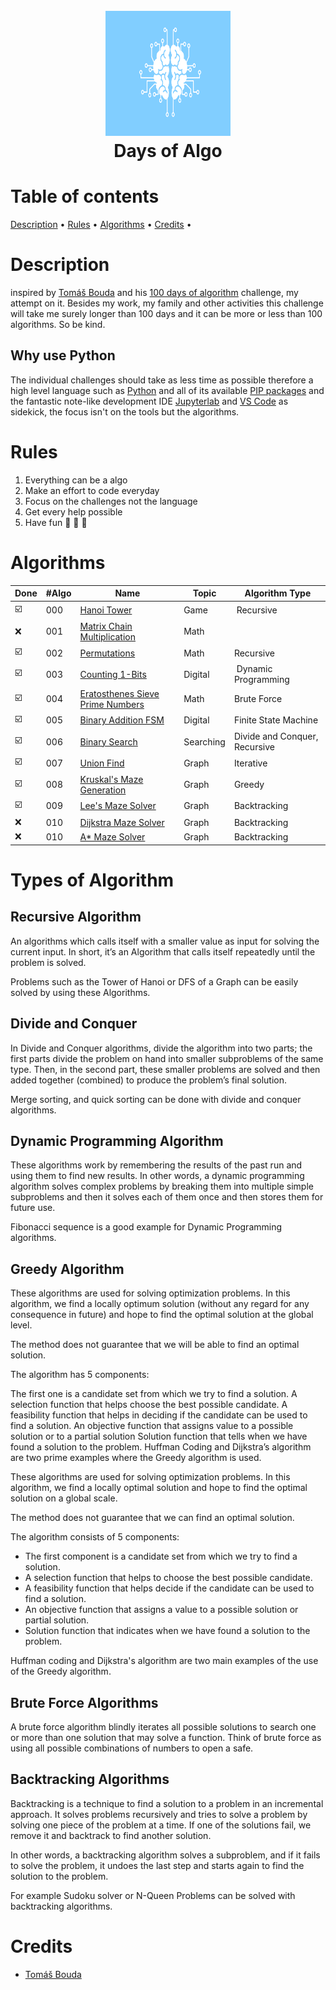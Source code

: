 <h1 align="center">
  <br>
  <img src="./img/days-of-algo.svg" alt="Days of Algo Logo" width="200" height="200">
  <br>
  Days of Algo
  <br>
</h1>

# Table of contents

[Description](#description) •
[Rules](#rules) •
[Algorithms](#algorithms) •
[Credits](#credits) •

# Description

inspired by [Tomáš Bouda](https://medium.com/@tomas.bouda) and his [100 days of algorithm](https://medium.com/100-days-of-algorithms/100-days-of-algorithms-challenge-41996f7e1ec8) challenge, my attempt on it. Besides my work, my family and other activities this challenge will take me surely longer than 100 days and it can be more or less than 100 algorithms. So be kind.

## Why use Python

The individual challenges should take as less time as possible therefore a high level language such as [Python](https://www.python.org) and all of its available [PIP packages](https://pypi.org/project/pip/) and the fantastic note-like development IDE [Jupyterlab](https://jupyter.org) and [VS Code](https://code.visualstudio.com) as sidekick, the focus isn't on the tools but the algorithms.

# Rules

1. Everything can be a algo
2. Make an effort to code everyday
3. Focus on the challenges not the language
4. Get every help possible
5. Have fun :see_no_evil: :hear_no_evil: :speak_no_evil:

# Algorithms

| Done                    | #Algo | Name                                                                       | Topic      | Algorithm Type                |
| ----------------------  | ----- | -------------------------------------------------------------------------- | ---------- | ----------------------------- |
| :ballot_box_with_check: |   000 | [Hanoi Tower](./src/000-hanoi-tower.ipynb)                                 | Game       | Recursive                     |
| :x:                     |   001 | [Matrix Chain Multiplication](./src/001-matrix-chain-multiplication.ipynb) | Math       |                               |
| :ballot_box_with_check: |   002 | [Permutations](./src/002-permutations.ipynb)                               | Math       | Recursive                     |
| :ballot_box_with_check: |   003 | [Counting 1-Bits](./src/003-counting-1bits.ipynb)                          | Digital    | Dynamic Programming           |
| :ballot_box_with_check: |   004 | [Eratosthenes Sieve Prime Numbers](./src/004-eratosthenes-sieve.ipynb)     | Math       | Brute Force                   |
| :ballot_box_with_check: |   005 | [Binary Addition FSM](./src/005-binary-addition-fsm.ipynb)                 | Digital    | Finite State Machine          |
| :ballot_box_with_check: |   006 | [Binary Search](./src/006-binary-search.ipynb)                             | Searching  | Divide and Conquer, Recursive |
| :ballot_box_with_check: |   007 | [Union Find](./src/007-union-find.ipynb)                                   | Graph      | Iterative                     |
| :ballot_box_with_check: |   008 | [Kruskal's Maze Generation](./src/008-maze-generation-kruskal.ipynb)       | Graph      | Greedy                        |
| :ballot_box_with_check: |   009 | [Lee's Maze Solver](./src/009-maze-solver-lee.ipynb)                       | Graph      | Backtracking                  |
| :x:                     |   010 | [Dijkstra Maze Solver](./src/010-maze-solver-astar.ipynb)                  | Graph      | Backtracking                  |
| :x:                     |   010 | [A* Maze Solver](./src/010-maze-solver-astar.ipynb)                        | Graph      | Backtracking                  |

# Types of Algorithm

## Recursive Algorithm

An algorithms which calls itself with a smaller value as input for solving the current input. In short, it’s an Algorithm that calls itself repeatedly until the problem is solved.

Problems such as the Tower of Hanoi or DFS of a Graph can be easily solved by using these Algorithms.

## Divide and Conquer

In Divide and Conquer algorithms, divide the algorithm into two parts; the first parts divide the problem on hand into smaller subproblems of the same type. Then, in the second part, these smaller problems are solved and then added together (combined) to produce the problem’s final solution.

Merge sorting, and quick sorting can be done with divide and conquer algorithms.

## Dynamic Programming Algorithm

These algorithms work by remembering the results of the past run and using them to find new results. In other words, a dynamic programming algorithm solves complex problems by breaking them into multiple simple subproblems and then it solves each of them once and then stores them for future use.

Fibonacci sequence is a good example for Dynamic Programming algorithms.

## Greedy Algorithm

These algorithms are used for solving optimization problems. In this algorithm, we find a locally optimum solution (without any regard for any consequence in future) and hope to find the optimal solution at the global level.

The method does not guarantee that we will be able to find an optimal solution.

The algorithm has 5 components:

The first one is a candidate set from which we try to find a solution.
A selection function that helps choose the best possible candidate.
A feasibility function that helps in deciding if the candidate can be used to find a solution.
An objective function that assigns value to a possible solution or to a partial solution
Solution function that tells when we have found a solution to the problem.
Huffman Coding and Dijkstra’s algorithm are two prime examples where the Greedy algorithm is used.

These algorithms are used for solving optimization problems. In this algorithm, we find a locally optimal solution and hope to find the optimal solution on a global scale.

The method does not guarantee that we can find an optimal solution.

The algorithm consists of 5 components:
* The first component is a candidate set from which we try to find a solution.
* A selection function that helps to choose the best possible candidate.
* A feasibility function that helps decide if the candidate can be used to find a solution.
* An objective function that assigns a value to a possible solution or partial solution.
* Solution function that indicates when we have found a solution to the problem.

Huffman coding and Dijkstra's algorithm are two main examples of the use of the Greedy algorithm.

## Brute Force Algorithms

A brute force algorithm blindly iterates all possible solutions to search one or more than one solution that may solve a function. Think of brute force as using all possible combinations of numbers to open a safe.

## Backtracking Algorithms

Backtracking is a technique to find a solution to a problem in an incremental approach. It solves problems recursively and tries to solve a problem by solving one piece of the problem at a time. If one of the solutions fail, we remove it and backtrack to find another solution.

In other words, a backtracking algorithm solves a subproblem, and if it fails to solve the problem, it undoes the last step and starts again to find the solution to the problem.

For example Sudoku solver  or N-Queen Problems can be solved with backtracking algorithms.

# Credits

* [Tomáš Bouda](https://medium.com/@tomas.bouda)
